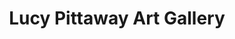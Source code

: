 ---
title: "Lucy Pittaway Art Gallery"
url: /bowness-on-windermere/lucy-pittaway-art-gallery/
shop: Kunst
---